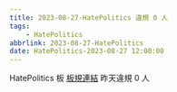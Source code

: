 ```yaml
---
title: 2023-08-27-HatePolitics 違規 0 人
tags:
    - HatePolitics
abbrlink: 2023-08-27-HatePolitics
date: HatePolitics-2023-08-27 12:00:00
---
```

HatePolitics 板 [板規連結](https://www.ptt.cc/bbs/HatePolitics/M.1617115262.A.D60.html)
昨天違規 0 人
